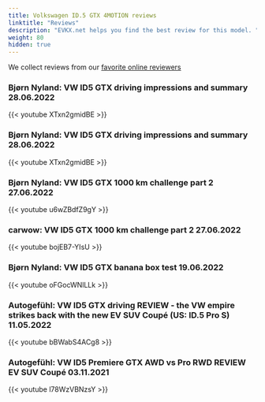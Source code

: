 ```yaml
---
title: Volkswagen ID.5 GTX 4MOTION reviews
linktitle: "Reviews"
description: "EVKX.net helps you find the best review for this model. "
weight: 80
hidden: true
---
```

We collect reviews from our [favorite online reviewers](/guides/evreviewers/)

### Bjørn Nyland: VW ID5 GTX driving impressions and summary 28.06.2022

{{< youtube XTxn2gmidBE >}}

### Bjørn Nyland: VW ID5 GTX driving impressions and summary 28.06.2022

{{< youtube XTxn2gmidBE >}}

### Bjørn Nyland: VW ID5 GTX 1000 km challenge part 2 27.06.2022

{{< youtube u6wZBdfZ9gY >}}

### carwow: VW ID5 GTX 1000 km challenge part 2 27.06.2022

{{< youtube bojEB7-YIsU >}}

### Bjørn Nyland: VW ID5 GTX banana box test 19.06.2022

{{< youtube oFGocWNlLLk >}}

### Autogefühl: VW ID5 GTX driving REVIEW - the VW empire strikes back with the new EV SUV Coupé (US: ID.5 Pro S) 11.05.2022

{{< youtube bBWabS4ACg8 >}}

### Autogefühl: VW ID5 Premiere GTX AWD vs Pro RWD REVIEW EV SUV Coupé 03.11.2021

{{< youtube l78WzVBNzsY >}}


